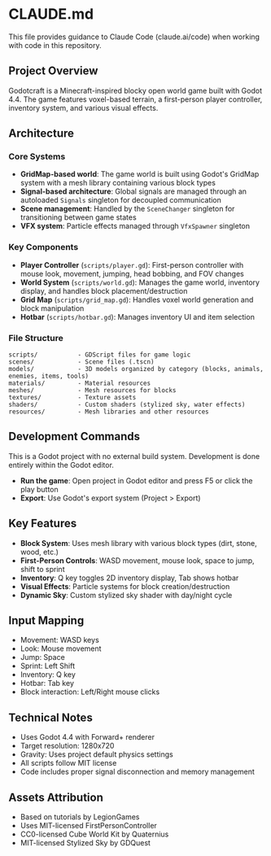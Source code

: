 # CLAUDE.md

This file provides guidance to Claude Code (claude.ai/code) when working with code in this repository.

## Project Overview

Godotcraft is a Minecraft-inspired blocky open world game built with Godot 4.4. The game features voxel-based terrain, a first-person player controller, inventory system, and various visual effects.

## Architecture

### Core Systems

- **GridMap-based world**: The game world is built using Godot's GridMap system with a mesh library containing various block types
- **Signal-based architecture**: Global signals are managed through an autoloaded `Signals` singleton for decoupled communication
- **Scene management**: Handled by the `SceneChanger` singleton for transitioning between game states
- **VFX system**: Particle effects managed through `VfxSpawner` singleton

### Key Components

- **Player Controller** (`scripts/player.gd`): First-person controller with mouse look, movement, jumping, head bobbing, and FOV changes
- **World System** (`scripts/world.gd`): Manages the game world, inventory display, and handles block placement/destruction
- **Grid Map** (`scripts/grid_map.gd`): Handles voxel world generation and block manipulation
- **Hotbar** (`scripts/hotbar.gd`): Manages inventory UI and item selection

### File Structure

```
scripts/           - GDScript files for game logic
scenes/            - Scene files (.tscn)
models/            - 3D models organized by category (blocks, animals, enemies, items, tools)
materials/         - Material resources
meshes/            - Mesh resources for blocks
textures/          - Texture assets
shaders/           - Custom shaders (stylized sky, water effects)
resources/         - Mesh libraries and other resources
```

## Development Commands

This is a Godot project with no external build system. Development is done entirely within the Godot editor.

- **Run the game**: Open project in Godot editor and press F5 or click the play button
- **Export**: Use Godot's export system (Project > Export)

## Key Features

- **Block System**: Uses mesh library with various block types (dirt, stone, wood, etc.)
- **First-Person Controls**: WASD movement, mouse look, space to jump, shift to sprint
- **Inventory**: Q key toggles 2D inventory display, Tab shows hotbar
- **Visual Effects**: Particle systems for block creation/destruction
- **Dynamic Sky**: Custom stylized sky shader with day/night cycle

## Input Mapping

- Movement: WASD keys
- Look: Mouse movement
- Jump: Space
- Sprint: Left Shift
- Inventory: Q key
- Hotbar: Tab key
- Block interaction: Left/Right mouse clicks

## Technical Notes

- Uses Godot 4.4 with Forward+ renderer
- Target resolution: 1280x720
- Gravity: Uses project default physics settings
- All scripts follow MIT license
- Code includes proper signal disconnection and memory management

## Assets Attribution

- Based on tutorials by LegionGames
- Uses MIT-licensed FirstPersonController
- CC0-licensed Cube World Kit by Quaternius
- MIT-licensed Stylized Sky by GDQuest